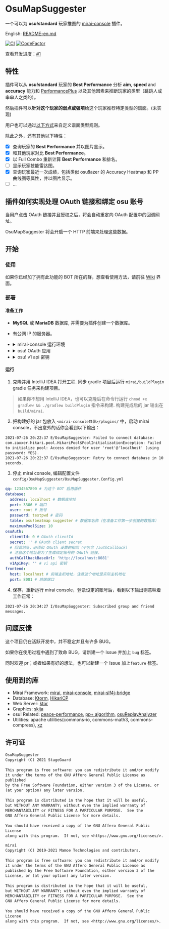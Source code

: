 # OsuMapSuggester

一个可以为 **osu!standard** 玩家推图的 [mirai-console](https://github.com/mamoe/mirai-console) 插件。

English: [README-en.md](README-en.md)

[![CI](https://github.com/StageGuard/OsuMapSuggester/actions/workflows/build.yml/badge.svg)](https://github.com/StageGuard/OsuMapSuggester/actions/workflows/build.yml) [![CodeFactor](https://www.codefactor.io/repository/github/stageguard/osumapsuggester/badge/main)](https://www.codefactor.io/repository/github/stageguard/osumapsuggester/overview/main)

查看开发进度：[#1](https://github.com/StageGuard/OsuMapSuggester/issues/1)

## 特性

插件可以从 **osu!standard** 玩家的 **Best Performance** 分析 **aim**, **speed** and **accuracy** 能力和 [PerformancePlus](https://syrin.me/pp+/) 以及其他因素来推断玩家的类型（跳跳人或串串人之类的）。

然后插件可以**针对这个玩家的弱点或强项**给这个玩家推荐特定类型的谱面。(未实现)

用户也可以通过[以下方式](https://github.com/StageGuard/OsuMapSuggester/wiki/Beatmap-Type-Ruleset)来自定义谱面类型规则。

除此之外，还有其他以下特性：

- [x] 查询玩家的 **Best Performance** 并以图片显示。
- [x] 和其他玩家对比 **Best Performance**。
- [x] 以 Full Combo 重新计算 **Best Performance** 和排名。
- [ ] 显示玩家技能雷达图。
- [x] 查询玩家最近一次成绩，包括类似 osu!lazer 的 Accuracy Heatmap 和 PP 曲线图等属性，并以图片显示。
- [ ] ...

## 插件如何实现处理 OAuth 链接和绑定 osu 账号

当用户点击 OAuth 链接并且授权之后，将会自动重定向 OAuth 配置中的回调网址。

OsuMapSuggester 将会开启一个 HTTP 前端来处理这些数据。

## 开始

### 使用

如果你已经加了拥有此功能的 BOT 所在的群，想查看使用方法，请前往 [Wiki](https://github.com/StageGuard/OsuMapSuggester/wiki) 界面。

### 部署

#### 准备工作

- **MySQL** 或 **MariaDB** 数据库, 并需要为插件创建一个数据库。

- 有公网 IP 的服务器。

- <details> <summary>mirai-console 运行环境</summary>
      点击查看如何部署 mirai-console 环境: <a href="https://github.com/mamoe/mirai/blob/dev/docs/UserManual.md">https://github.com/mamoe/mirai/blob/dev/docs/UserManual.md</a>
  </details>

- <details> <summary>osu! OAuth 应用</summary>
  1. 前往 <a href="https://osu.ppy.sh/home/account/edit">https://osu.ppy.sh/home/account/edit</a><br><br>
      2. 点击 <b>New OAuth Application</b><br>
      <img src="static/new_oauth_app_button.png" alt="new_oauth_app_button"/><br><br>
      3. 把 <b>Application Callback URL</b> 设为 <b>http://&lt;你的服务器 IP 或域名&gt;:端口/authCallback</b><br>
      <img src="static/new_oauth_app.png" height="200" alt="new_oauth_app"/><br><br>
      4. 复制 <b>Client Id</b> 和 <b>Client Secret</b>.<br>
      <img src="static/oauth.png" height="200" alt="oauth"/>
  </details>

- <details> <summary>osu! v1 api 密钥</summary>
      点击申请一个 v1 api 密钥: <a href="https://osu.ppy.sh/p/api/">https://osu.ppy.sh/p/api/</a>
  </details>

#### 运行

1. 克隆并用 IntelliJ IDEA 打开工程. 同步 gradle 项目后运行 `mirai/buildPlugin` gradle 任务来构建项目。

> 如果你不想用 IntelliJ IDEA，也可以克隆后在命令行运行 `chmod +x gradlew && ./gradlew buildPlugin` 指令来构建. 构建完成后的 jar 输出在 `build/mirai`.

2. 把构建好的 jar 包放入 `<mirai-console目录>/plugins/` 中，启动 mirai console，不出意外的话你会看到以下输出：

```
2021-07-26 20:22:37 E/OsuMapSuggester: Failed to connect database: com.zaxxer.hikari.pool.HikariPool$PoolInitializationException: Failed to initialize pool: Access denied for user 'root'@'localhost' (using password: YES).
2021-07-26 20:22:37 E/OsuMapSuggester: Retry to connect database in 10 seconds.
```

3. 停止 mirai console, 编辑配置文件 `config/OsuMapSuggester/OsuMapSuggester.Config.yml`

```yaml
qq: 1234567890 # 为这个 BOT 启用插件
database: 
  address: localhost # 数据库地址
  port: 3306 # 端口
  user: root # 账号
  password: testpwd # 密码
  table: osu!beatmap suggester # 数据库名称（在准备工作第一步创建的数据库）
  maximumPoolSize: 10
osuAuth: 
  clientId: 0 # OAuth clientId
  secret: '' # OAuth client secret
  # 回调地址，必须和 OAuth 设置的相同（不包含 /authCallback)
  # 注意这个地址是为了生成绑定账号的 OAuth 链接。
  authCallbackBaseUrl: 'http://localhost:8081' 
  v1ApiKey: '' # vi api 密钥
frontend:
  host: localhost # 前端主机地址，注意这个地址是实际主机地址
  port: 8081 # 前端端口
```

4. 保存，重新运行 mirai console，登录设定的账号后，看到以下输出则意味着工作正常：

```
2021-07-26 20:34:27 I/OsuMapSuggester: Subscribed group and friend messages.
```

## 问题反馈

这个项目仍在活跃开发中，并不稳定并且有许多 BUG。

如果你在使用过程中遇到了致命 BUG，请新建一个 Issue 并加上 `bug` 标签。

同时欢迎 pr；或者如果有好的想法，也可以新建一个 Issue 加上`feature` 标签。

## 使用到的库

- Mirai Framework: [mirai](https://github.com/mamoe/mirai/), [mirai-console](https://github.com/mamoe/mirai-console), [mirai-slf4j-bridge](https://github.com/project-mirai/mirai-slf4j-bridge)
- Database: [Ktorm](https://github.com/kotlin-orm/ktorm), [HikariCP](https://github.com/brettwooldridge/HikariCP)
- Web Server: [ktor](https://github.com/ktorio/ktor)
- Graphics: [skija](https://github.com/JetBrains/skija)
- osu! Related: [peace-performance](https://github.com/Pure-Peace/peace-performance), [pp+ algorithm](https://github.com/Syriiin/osu), [osuReplayAnalyzer](https://github.com/firedigger/osuReplayAnalyzer)
- Utilities: apache utilities(commons-io, commons-math3, commons-compress), [xz](https://tukaani.org/xz/java.html)

## 许可证

```
OsuMapSuggester
Copyright (C) 2021 StageGuard

This program is free software: you can redistribute it and/or modify
it under the terms of the GNU Affero General Public License as published
by the Free Software Foundation, either version 3 of the License, or
(at your option) any later version.

This program is distributed in the hope that it will be useful,
but WITHOUT ANY WARRANTY; without even the implied warranty of
MERCHANTABILITY or FITNESS FOR A PARTICULAR PURPOSE.  See the
GNU Affero General Public License for more details.

You should have received a copy of the GNU Affero General Public License
along with this program.  If not, see <https://www.gnu.org/licenses/>.
```

```
mirai
Copyright (C) 2019-2021 Mamoe Technologies and contributors.

This program is free software: you can redistribute it and/or modify
it under the terms of the GNU Affero General Public License as
published by the Free Software Foundation, either version 3 of the
License, or (at your option) any later version.

This program is distributed in the hope that it will be useful,
but WITHOUT ANY WARRANTY; without even the implied warranty of
MERCHANTABILITY or FITNESS FOR A PARTICULAR PURPOSE.  See the
GNU Affero General Public License for more details.

You should have received a copy of the GNU Affero General Public License
along with this program.  If not, see <http://www.gnu.org/licenses/>.
```
